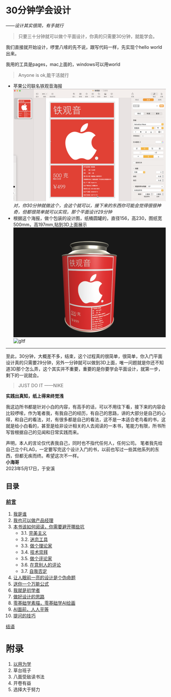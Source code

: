 # 30分钟学会设计

——*设计其实很简，有手就行*

> 只要三十分钟就可以做个平面设计，你真的只需要30分钟，就能学会。

我们直接就开始设计，啰里八嗦的先不说，跟写代码一样，先实现个hello world出来。

我用的工具是pages，mac上面的，windows可以用world
>  Anyone is ok,能干活就行
* 苹果公司联名铁观音海报 
![page_hello_apple.png](./images/page_hello_apple.png)
*对，你30分钟就做这个，会这个就可以，接下来的东西你可能会觉得很很神奇，但都很简单就可以实现，那个平面设计29分钟*
* 根据这个海报，做个包装的设计图，纸桶圆罐的，直径156，高230，图纸宽500mm，高197mm,贴到3D上面展示
![3d_hello_apple.png](./images/3d_hello_apple.png)
![gltf](./images/3d_hello_apple_video.gif)

----
至此，30分钟，大概差不多，结束，这个过程真的很简单，很简单，你入门平面设计真的只需要29分钟，另外一分钟就可以做到3D上面，唯一问题就是你还不知道3D那个怎么弄，这个其实并不重要，重要的是你要学会平面设计，就第一步，剩下的一说就会。

> JUST DO IT ——NIKE

**实践出真知，纸上得来终觉浅**

我这边所书都是针对小白的内容，有高手的话，可以不用往下看，接下来的内容会比较啰嗦，作为笔者我，有我自己的经历，有自己的思路，讲的大部分是自己的心得，和自己的看法，对，有很多都是自己的看法，这不是一本适合老鸟看的书，这就是给小白看的，甚至是给非设计相关的人去阅读的一本书，笔能力有限，所书所写皆根据自己的见闻和日常实践而来。

声明，本人的言论仅代表我自己，同时也不指代任何人，任何公司。
笔者我先给自己立个FLAG，一定要写完这个设计入门的书，以前也写过一些其他系列的东西，但都无疾而终。希望这次不一样。  
**小海哥**  
2023年5月17日，于安溪



## 目录
### [前言](./README.md)

1. [我是谁](./CHAPTER.01.md)
2. [我也可以做产品经理](./CHAPTER.02.md)
3. [本书该如何阅读，你需要避开哪些坑](./CHAPTER.03.0.md)
    - 3.1. [完美主义](./CHAPTER.03.1.md)
    - 3.2. [迷恋工具](./CHAPTER.03.2.md)
    - 3.3. [做个理论家](./CHAPTER.03.3.md)
    - 3.4. [技术崇拜](./CHAPTER.03.4.md)
    - 3.5. [做个评论家](./CHAPTER.03.5.md)
    - 3.6. [在意别人的评论](./CHAPTER.03.6.md)
    - 3.7. [自我否定](./CHAPTER.03.7.md)
4. [让人眼前一亮的设计是个伪命题](./CHAPTER.04.md)
5. [送你一个万能公式](./CHAPTER.05.md)
6. [我就是初学者](./CHAPTER.06.md)
7. [做好设计的思路](./CHAPTER.07.md)
8. [零基础学素描，零基础学AI绘画](./CHAPTER.08.md)
9. [AI面前，人人平等](./CHAPTER.09.md)
10. [提问的技巧](./CHAPTER.10.md)

[结语](Finale.md)

# 附录
1. [以用为学](./APPENDIX.01.md)
2. 草台班子
3. 八面受敌读书法
4. 开卷有益
5. 选择大于努力





